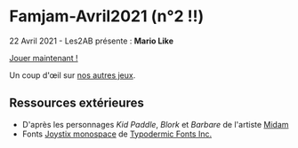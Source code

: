 # Famjam-Avril2021 (n°2 !!)

22 Avril 2021 - Les2AB présente : **Mario Like**

[Jouer maintenant !](https://les2ab.github.io/Famjam-Avril2021)
  

Un coup d'œil sur [nos autres jeux](https://les2ab.github.io/).



## Ressources extérieures 

* D'après les personnages *Kid Paddle*, *Blork* et *Barbare* de l'artiste [Midam](http://www.midam.be/)
* Fonts [Joystix monospace](https://www.1001fonts.com/joystix-font.html) de [Typodermic Fonts Inc.](https://typodermicfonts.com/proportional-joystix/)


